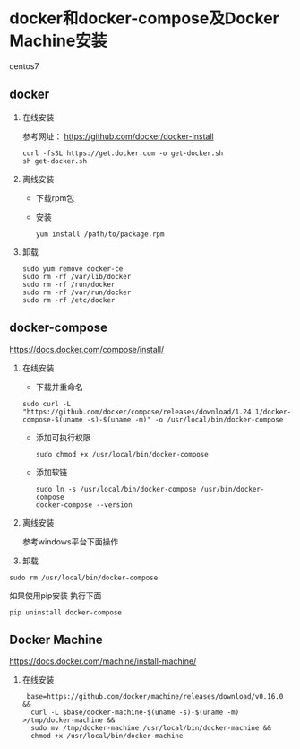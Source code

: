 # docker和docker-compose及Docker Machine安装

centos7 

## docker

1. 在线安装

   参考网址： [https://github.com/docker/docker-install ]( https://github.com/docker/docker-install )

   ``` shell
   curl -fsSL https://get.docker.com -o get-docker.sh
   sh get-docker.sh
   ```

   

2. 离线安装

   - 下载rpm包

   - 安装

     ``` shell
     yum install /path/to/package.rpm
     ```

     

3. 卸载

   ``` shell
   sudo yum remove docker-ce
   sudo rm -rf /var/lib/docker
   sudo rm -rf /run/docker
   sudo rm -rf /var/run/docker
   sudo rm -rf /etc/docker
   ```

   

## docker-compose

[ https://docs.docker.com/compose/install/ ]( https://docs.docker.com/compose/install/ )

1. 在线安装

   - 下载并重命名

   ``` shell 
   sudo curl -L "https://github.com/docker/compose/releases/download/1.24.1/docker-compose-$(uname -s)-$(uname -m)" -o /usr/local/bin/docker-compose
   ```

   - 添加可执行权限

     ``` shell
     sudo chmod +x /usr/local/bin/docker-compose
     ```

     

   - 添加软链

     ``` shell
     sudo ln -s /usr/local/bin/docker-compose /usr/bin/docker-compose
     docker-compose --version
     ```

     

2. 离线安装

   参考windows平台下面操作

3.  卸载

   ``` shell
   sudo rm /usr/local/bin/docker-compose
   ```

   如果使用pip安装 执行下面

   ``` shell
   pip uninstall docker-compose
   ```

   

## Docker Machine

[ https://docs.docker.com/machine/install-machine/ ]( https://docs.docker.com/machine/install-machine/ )

1. 在线安装

   ``` shell
    base=https://github.com/docker/machine/releases/download/v0.16.0 &&
     curl -L $base/docker-machine-$(uname -s)-$(uname -m) >/tmp/docker-machine &&
     sudo mv /tmp/docker-machine /usr/local/bin/docker-machine &&
     chmod +x /usr/local/bin/docker-machine
   ```

   